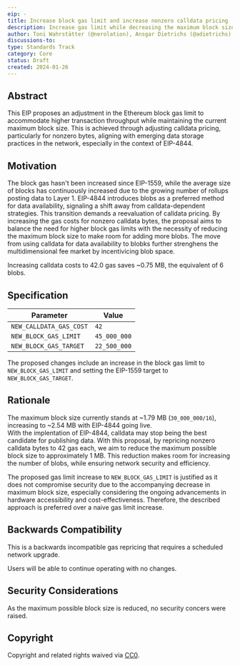 ```yaml
---
eip: -
title: Increase block gas limit and increase nonzero calldata pricing
description: Increase gas limit while decreasing the maximum block size
author: Toni Wahrstätter (@nerolation), Ansgar Dietrichs (@adietrichs)
discussions-to: 
type: Standards Track
category: Core
status: Draft
created: 2024-01-26
---
```


## Abstract

This EIP proposes an adjustment in the Ethereum block gas limit to accommodate higher transaction throughput while maintaining the current maximum block size. 
This is achieved through adjusting calldata pricing, particularly for nonzero bytes, aligning with emerging data storage practices in the network, especially in the context of EIP-4844.


## Motivation

The block gas hasn't been increased since EIP-1559, while the average size of blocks has continuously increased due to the growing number of rollups posting data to Layer 1. 
EIP-4844 introduces blobs as a preferred method for data availability, signaling a shift away from calldata-dependent strategies. 
This transition demands a reevaluation of calldata pricing. 
By increasing the gas costs for nonzero calldata bytes, the proposal aims to balance the need for higher block gas limits with the necessity of reducing the maximum block size to make room for adding more blobs. The move from using calldata for data availability to blobks further strenghens the multidimensional fee market by incentivicing blob space.

Increasing calldata costs to 42.0 gas saves ~0.75 MB, the equivalent of 6 blobs.



## Specification

| Parameter | Value |
| - | - |
| `NEW_CALLDATA_GAS_COST` | `42` |
| `NEW_BLOCK_GAS_LIMIT` | `45_000_000` |
| `NEW_BLOCK_GAS_TARGET` | `22_500_000` |

The proposed changes include an increase in the block gas limit to `NEW_BLOCK_GAS_LIMIT` and setting the EIP-1559 target to `NEW_BLOCK_GAS_TARGET`.


## Rationale

The maximum block size currently stands at ~1.79 MB (`30_000_000/16`), increasing to ~2.54 MB with EIP-4844 going live.  
With the implentation of EIP-4844, calldata may stop being the best candidate for publishing data.
With this proposal, by repricing nonzero calldata bytes to 42 gas each, we aim to reduce the maximum possible block size to approximately 1 MB. 
This reduction makes room for increasing the number of blobs, while ensuring network security and efficiency. 

The proposed gas limit increase to `NEW_BLOCK_GAS_LIMIT` is justified as it does not compromise security due to the accompanying decrease in maximum block size, especially considering the ongoing advancements in hardware accessibility and cost-effectiveness. 
Therefore, the described approach is preferred over a naive gas limit increase.



## Backwards Compatibility

This is a backwards incompatible gas repricing that requires a scheduled network upgrade.

Users will be able to continue operating with no changes.

## Security Considerations

As the maximum possible block size is reduced, no security concers were raised.

## Copyright

Copyright and related rights waived via [CC0](../LICENSE.md).
 
